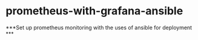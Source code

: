 # prometheus-with-grafana-ansible

***Set up prometheus monitoring with the uses of ansible for deployment ***

